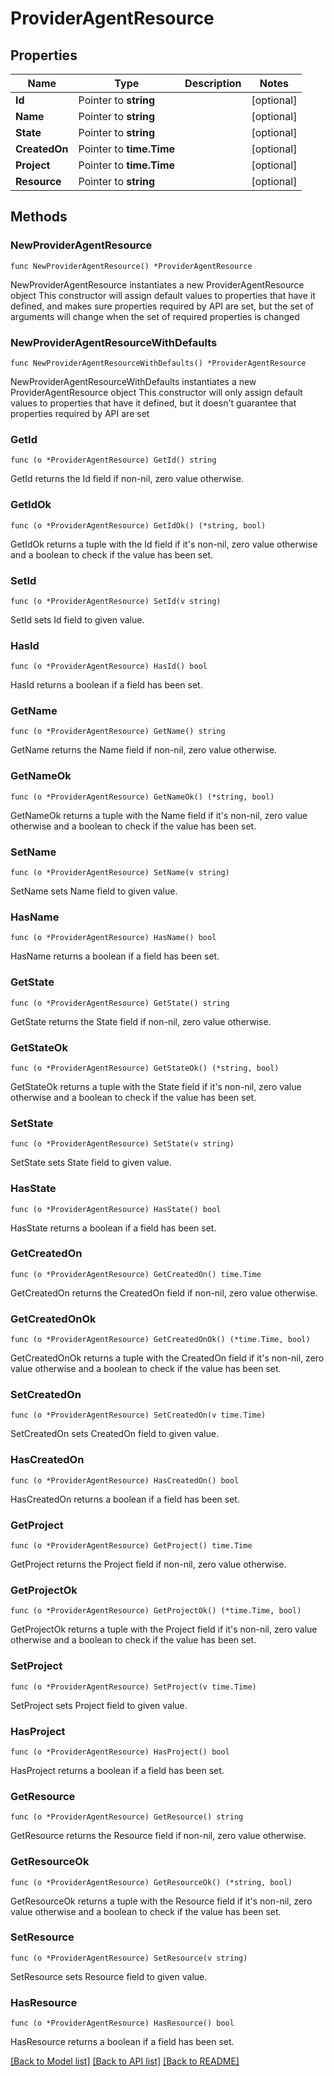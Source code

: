 # ProviderAgentResource

## Properties

Name | Type | Description | Notes
------------ | ------------- | ------------- | -------------
**Id** | Pointer to **string** |  | [optional] 
**Name** | Pointer to **string** |  | [optional] 
**State** | Pointer to **string** |  | [optional] 
**CreatedOn** | Pointer to **time.Time** |  | [optional] 
**Project** | Pointer to **time.Time** |  | [optional] 
**Resource** | Pointer to **string** |  | [optional] 

## Methods

### NewProviderAgentResource

`func NewProviderAgentResource() *ProviderAgentResource`

NewProviderAgentResource instantiates a new ProviderAgentResource object
This constructor will assign default values to properties that have it defined,
and makes sure properties required by API are set, but the set of arguments
will change when the set of required properties is changed

### NewProviderAgentResourceWithDefaults

`func NewProviderAgentResourceWithDefaults() *ProviderAgentResource`

NewProviderAgentResourceWithDefaults instantiates a new ProviderAgentResource object
This constructor will only assign default values to properties that have it defined,
but it doesn't guarantee that properties required by API are set

### GetId

`func (o *ProviderAgentResource) GetId() string`

GetId returns the Id field if non-nil, zero value otherwise.

### GetIdOk

`func (o *ProviderAgentResource) GetIdOk() (*string, bool)`

GetIdOk returns a tuple with the Id field if it's non-nil, zero value otherwise
and a boolean to check if the value has been set.

### SetId

`func (o *ProviderAgentResource) SetId(v string)`

SetId sets Id field to given value.

### HasId

`func (o *ProviderAgentResource) HasId() bool`

HasId returns a boolean if a field has been set.

### GetName

`func (o *ProviderAgentResource) GetName() string`

GetName returns the Name field if non-nil, zero value otherwise.

### GetNameOk

`func (o *ProviderAgentResource) GetNameOk() (*string, bool)`

GetNameOk returns a tuple with the Name field if it's non-nil, zero value otherwise
and a boolean to check if the value has been set.

### SetName

`func (o *ProviderAgentResource) SetName(v string)`

SetName sets Name field to given value.

### HasName

`func (o *ProviderAgentResource) HasName() bool`

HasName returns a boolean if a field has been set.

### GetState

`func (o *ProviderAgentResource) GetState() string`

GetState returns the State field if non-nil, zero value otherwise.

### GetStateOk

`func (o *ProviderAgentResource) GetStateOk() (*string, bool)`

GetStateOk returns a tuple with the State field if it's non-nil, zero value otherwise
and a boolean to check if the value has been set.

### SetState

`func (o *ProviderAgentResource) SetState(v string)`

SetState sets State field to given value.

### HasState

`func (o *ProviderAgentResource) HasState() bool`

HasState returns a boolean if a field has been set.

### GetCreatedOn

`func (o *ProviderAgentResource) GetCreatedOn() time.Time`

GetCreatedOn returns the CreatedOn field if non-nil, zero value otherwise.

### GetCreatedOnOk

`func (o *ProviderAgentResource) GetCreatedOnOk() (*time.Time, bool)`

GetCreatedOnOk returns a tuple with the CreatedOn field if it's non-nil, zero value otherwise
and a boolean to check if the value has been set.

### SetCreatedOn

`func (o *ProviderAgentResource) SetCreatedOn(v time.Time)`

SetCreatedOn sets CreatedOn field to given value.

### HasCreatedOn

`func (o *ProviderAgentResource) HasCreatedOn() bool`

HasCreatedOn returns a boolean if a field has been set.

### GetProject

`func (o *ProviderAgentResource) GetProject() time.Time`

GetProject returns the Project field if non-nil, zero value otherwise.

### GetProjectOk

`func (o *ProviderAgentResource) GetProjectOk() (*time.Time, bool)`

GetProjectOk returns a tuple with the Project field if it's non-nil, zero value otherwise
and a boolean to check if the value has been set.

### SetProject

`func (o *ProviderAgentResource) SetProject(v time.Time)`

SetProject sets Project field to given value.

### HasProject

`func (o *ProviderAgentResource) HasProject() bool`

HasProject returns a boolean if a field has been set.

### GetResource

`func (o *ProviderAgentResource) GetResource() string`

GetResource returns the Resource field if non-nil, zero value otherwise.

### GetResourceOk

`func (o *ProviderAgentResource) GetResourceOk() (*string, bool)`

GetResourceOk returns a tuple with the Resource field if it's non-nil, zero value otherwise
and a boolean to check if the value has been set.

### SetResource

`func (o *ProviderAgentResource) SetResource(v string)`

SetResource sets Resource field to given value.

### HasResource

`func (o *ProviderAgentResource) HasResource() bool`

HasResource returns a boolean if a field has been set.


[[Back to Model list]](../README.md#documentation-for-models) [[Back to API list]](../README.md#documentation-for-api-endpoints) [[Back to README]](../README.md)


